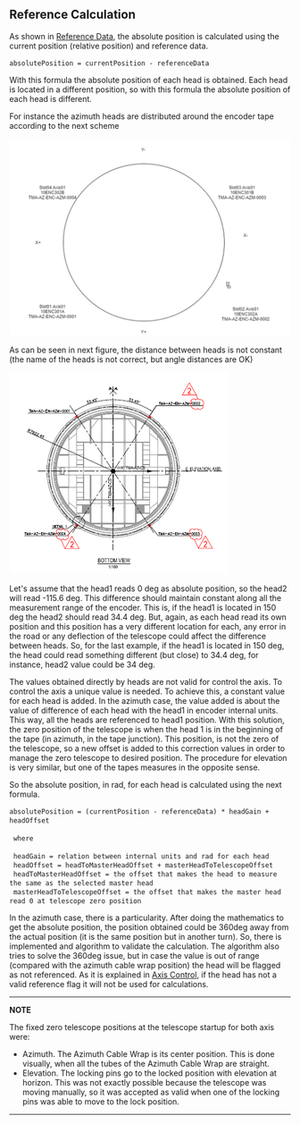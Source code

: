 ## Reference Calculation

As shown in [Reference Data](06%20Hardware%20working.md#Reference-Data), the absolute position is calculated using the current position (relative position) and reference data.

```
absolutePosition = currentPosition - referenceData
```
With this formula the absolute position of each head is obtained. Each head is located in a different position, so with this formula the absolute position of each head is different.

For instance the azimuth heads are distributed around the encoder tape according to the next scheme

![Encoder Head locations](media/XFykmrjWjL.png)

As can be seen in next figure, the distance between heads is not constant (the name of the heads is not correct, but angle distances are OK)

![Encoder head distances](media/EncoderHeadScheme.png)

Let's assume that the head1 reads 0 deg as absolute position, so the head2 will read -115.6 deg. This difference should maintain constant along all the measurement range of the encoder. This is, if the head1 is located in 150 deg the head2 should read 34.4 deg. But, again, as each head read its own position and this position has a very different location for each, any error in the road or any deflection of the telescope could affect the difference between heads. So, for the last example, if the head1 is located in 150 deg, the head could read something different (but close) to 34.4 deg, for instance, head2 value could be 34 deg.

The values obtained directly by heads are not valid for control the axis. To control the axis a unique value is needed. To achieve this, a constant value for each head is added. In the azimuth case, the value added is about the value of difference of each head with the head1 in encoder internal units. This way, all the heads are referenced to head1 position. With this solution, the zero position of the telescope is when the head 1 is in the beginning of the tape (in azimuth, in the tape junction). This position, is not the zero of the telescope, so a new offset is added to this correction values in order to manage the zero telescope to desired position. The procedure for elevation is very similar, but one of the tapes measures in the opposite sense.

So the absolute position, in rad, for each head is calculated using the next formula.

```
absolutePosition = (currentPosition - referenceData) * headGain + headOffset
 
 where

 headGain = relation between internal units and rad for each head
 headOffset = headToMasterHeadOffset + masterHeadToTelescopeOffset
 headToMasterHeadOffset = the offset that makes the head to measure the same as the selected master head 
 masterHeadToTelescopeOffset = the offset that makes the master head read 0 at telescope zero position
 ```

 In the azimuth case, there is a particularity. After doing the mathematics to get the absolute position, the position obtained could be 360deg away from the actual position (it is the same position but in another turn). So, there is implemented and algorithm to validate the calculation. The algorithm also tries to solve the 360deg issue, but in case the value is out of range (compared with the azimuth cable wrap position) the head will be flagged as not referenced. As it is explained in [Axis Control](../10%20Subsystems%20Azimuth%20and%20Elevacion/20%20Axis%20Control.md/#position-control-algorithm), if the head has not a valid reference flag it will not be used for calculations.

 ---
**NOTE**

The fixed zero telescope positions at the telescope startup for both axis were:

* Azimuth. The Azimuth Cable Wrap is its center position. This is done visually, when all the tubes of the Azimuth Cable Wrap are straight.
* Elevation. The locking pins go to the locked position with elevation at horizon. This was not exactly possible because the telescope was moving manually, so it was accepted as valid when one of the locking pins was able to move to the lock position.
---
 
